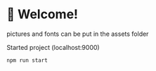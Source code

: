# 🚀 Welcome!

pictures and fonts can be put in the assets folder

Started project  (localhost:9000)
```
npm run start 
```